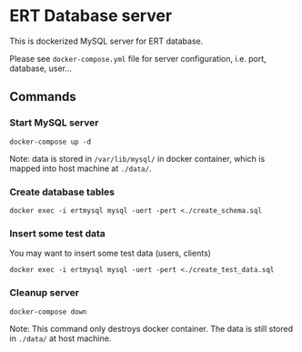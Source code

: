# ERT Database server

This is dockerized MySQL server for ERT database.

Please see `docker-compose.yml` file for server configuration, i.e. port, database, user...


## Commands

### Start MySQL server
```
docker-compose up -d
```
Note: data is stored in `/var/lib/mysql/` in docker container, which is mapped into host machine at `./data/`. 

### Create database tables
```
docker exec -i ertmysql mysql -uert -pert <./create_schema.sql
```
### Insert some test data
You may want to insert some test data (users, clients)
```
docker exec -i ertmysql mysql -uert -pert <./create_test_data.sql
```

### Cleanup server
```
docker-compose down
```
Note: This command only destroys docker container. The data is still stored in `./data/` at host machine. 